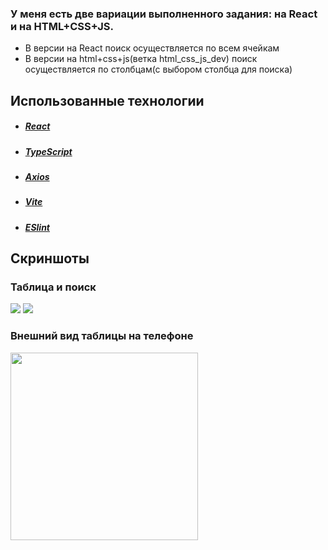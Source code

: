 ### У меня есть две вариации выполненного задания: на React и на HTML+CSS+JS. 
- В версии на React поиск осуществляется по всем ячейкам
- В версии на html+css+js(ветка html_css_js_dev) поиск осуществляется по столбцам(с выбором столбца для поиска)
## Использованные технологии
- ##### [React](https://react.dev/)
- ##### [TypeScript](https://www.typescriptlang.org/)
- ##### [Axios](https://axios-http.com/docs/intro)
- ##### [Vite](https://vitejs.dev/)
- ##### [ESlint](https://eslint.org/)


## Скриншоты
### Таблица и поиск
<img src="https://github.com/danax7/SHIFTLAB_Front_TestTask_Autumn/assets/118988486/e3248453-9925-45f4-b137-d5f8196a3e40" >
<img src="https://github.com/danax7/SHIFTLAB_Front_TestTask_Autumn/assets/118988486/3d9d11ca-a435-43e0-b2f1-430047a1aaad" >

### Внешний вид таблицы на телефоне
   <img src="https://github.com/danax7/SHIFTLAB_Front_TestTask_Autumn/assets/118988486/11a7185d-689b-42b3-92fc-ca39209c2c9b" width="300">
